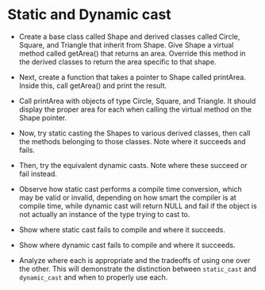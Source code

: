 # Static and Dynamic cast

* Create a base class called Shape and derived classes called Circle, Square, and Triangle that inherit from Shape. Give Shape a virtual method called getArea() that returns an area. Override this method in the derived classes to return the area specific to that shape.

* Next, create a function that takes a pointer to Shape called printArea. Inside this, call getArea() and print the result.

* Call printArea with objects of type Circle, Square, and Triangle. It should display the proper area for each when calling the virtual method on the Shape pointer.

* Now, try static casting the Shapes to various derived classes, then call the methods belonging to those classes. Note where it succeeds and fails.

* Then, try the equivalent dynamic casts. Note where these succeed or fail instead.

* Observe how static cast performs a compile time conversion, which may be valid or invalid, depending on how smart the compiler is at compile time, while dynamic cast will return NULL and fail if the object is not actually an instance of the type trying to cast to.

* Show where static cast fails to compile and where it succeeds.

* Show where dynamic cast fails to compile and where it succeeds.

* Analyze where each is appropriate and the tradeoffs of using one over the other. This will demonstrate the distinction between `static_cast` and `dynamic_cast` and when to properly use each.
